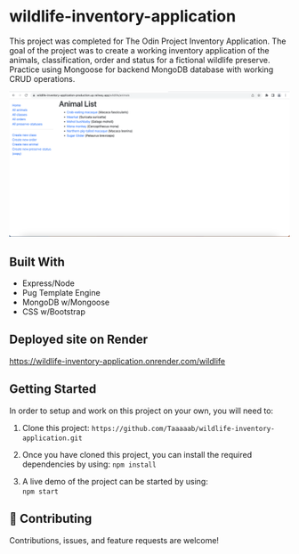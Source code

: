 # wildlife-inventory-application

This project was completed for The Odin Project Inventory Application. The goal of the project was to create a working inventory application of the
animals, classification, order and status for a fictional wildlife preserve.
Practice using Mongoose for backend MongoDB database with working CRUD
operations.

![Alt text](https://github.com/Taaaaab/personal-portfolio/blob/main/images/wildlife.png?raw=true "Screenshot")

## Built With

- Express/Node
- Pug Template Engine
- MongoDB w/Mongoose
- CSS w/Bootstrap

## Deployed site on Render

https://wildlife-inventory-application.onrender.com/wildlife

## Getting Started

In order to setup and work on this project on your own, you will need to:

1. Clone this project:
   `https://github.com/Taaaaab/wildlife-inventory-application.git`

2. Once you have cloned this project, you can install the required dependencies by using:
   `npm install`

3. A live demo of the project can be started by using:  
   `npm start`

## 🤝 Contributing

Contributions, issues, and feature requests are welcome!
